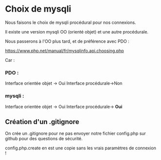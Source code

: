 # Choix de mysqli 

Nous faisons le choix de mysqli procédural pour nos connexions.

Il existe une version mysqli OO (orienté objet) et une autre procédurale.

Nous passerons à l'OO plus tard, et de préférence avec PDO :

https://www.php.net/manual/fr/mysqlinfo.api.choosing.php

Car :

### PDO :

Interface orientée objet -> Oui
Interface procédurale->Non

### mysqli :

Interface orientée objet -> Oui
Interface procédurale-> **Oui**

## Création d'un .gitignore

On crée un .gitignore pour ne pas envoyer notre fichier config.php sur github pour des questions de sécurité. 

config.php.create en est une copie sans les vrais paramètres de connexion !



